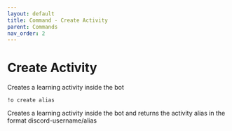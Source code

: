 ```yaml
---
layout: default
title: Command - Create Activity
parent: Commands
nav_order: 2
---
```


# Create Activity

Creates a learning activity inside the bot

    !o create alias

Creates a learning activity inside the bot and returns the activity alias in the format discord-username/alias
